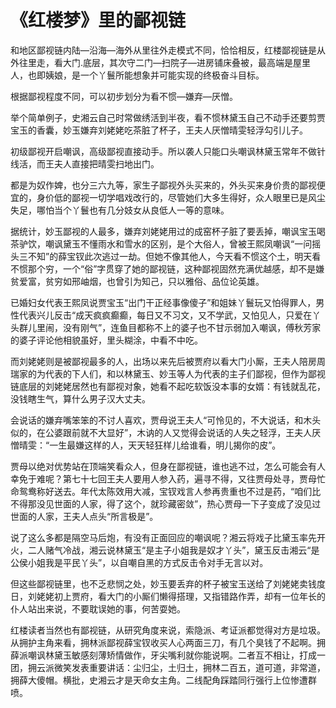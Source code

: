 # 《红楼梦》里的鄙视链

和地区鄙视链内陆—沿海—海外从里往外走模式不同，恰恰相反，红楼鄙视链是从外往里走，看大门.底层，其次守二门—扫院子—进房铺床叠被，最高端是屋里人，也即姨娘，是一个丫鬟所能想象并可能实现的终极奋斗目标。 

根据鄙视程度不同，可以初步划分为看不惯—嫌弃—厌憎。 

举个简单例子，史湘云自己时常做绣活到半夜，看不惯林黛玉自己不动手还要剪贾宝玉的香囊，妙玉嫌弃刘姥姥吃茶脏了杯子，王夫人厌憎晴雯轻浮勾引儿子。 

初级鄙视开启嘲讽，高级鄙视直接动手。所以袭人只能口头嘲讽林黛玉常年不做针线活，而王夫人直接把晴雯扫地出门。 

都是为奴作婢，也分三六九等，家生子鄙视外头买来的，外头买来身价贵的鄙视便宜的，身价低的鄙视一切学唱戏改行的，尽管她们大多生得好，众人眼里已是风尘失足，哪怕当个丫鬟也有几分妓女从良低人一等的意味。 

据统计，妙玉鄙视的人最多，嫌弃刘姥姥用过的成窑杯子脏了要丢掉，嘲讽宝玉喝茶驴饮，嘲讽黛玉不懂雨水和雪水的区别，是个大俗人，曾被王熙凤嘲讽“一问摇头三不知”的薛宝钗此次逃过一劫。但她不像其他人，今天看不惯这个土，明天看不惯那个穷，一个“俗”字贯穿了她的鄙视链，这种鄙视固然充满优越感，却不是嫌贫爱富，贫穷如邢岫烟，也曾引为知己，只以雅俗、品位论英雄。 

已婚妇女代表王熙凤说贾宝玉“出门干正经事像傻子”和姐妹丫鬟玩又怕得罪人，男性代表兴儿反击“成天疯疯癫癫，每日又不习文，又不学武，又怕见人，只爱在丫头群儿里闹，没有刚气”，连鱼目都称不上的婆子也不甘示弱加入嘲讽，傅秋芳家的婆子评论他相貌虽好，里头糊涂，中看不中吃。 

而刘姥姥则是被鄙视最多的人，出场以来先后被贾府以看大门小厮，王夫人陪房周瑞家的为代表的下人们，和以林黛玉、妙玉等人为代表的主子们鄙视，但作为鄙视链底层的刘姥姥居然也有鄙视对象，她看不起吃软饭没本事的女婿：有钱就乱花，没钱瞎生气，算什么男子汉大丈夫。 

会说话的嫌弃嘴笨笨的不讨人喜欢，贾母说王夫人“可怜见的，不大说话，和木头似的，在公婆跟前就不大显好”，木讷的人又觉得会说话的人失之轻浮，王夫人厌憎晴雯：“一生最嫌这样的人，天天轻狂样儿给谁看，明儿揭你的皮”。 

贾母以绝对优势站在顶端笑看众人，但身在鄙视链，谁也逃不过，怎么可能会有人幸免于难呢？第七十七回王夫人要用人参入药，遍寻不得，又往贾母处寻，贾母忙命鸳鸯称好送去。年代太陈效用大减，宝钗戏言人参再贵重也不过是药，“咱们比不得那没见世面的人家，得了这个，就珍藏密敛”，热心贾母一下子变成了没见过世面的人家，王夫人点头“所言极是”。 

说了这么多都是隔空马后炮，有没有正面回应的嘲讽呢？湘云将戏子比黛玉率先开火，二人赌气冷战，湘云说林黛玉“是主子小姐我是奴才丫头”，黛玉反击湘云“是公侯小姐我是平民丫头”，以自嘲自黑的方式反击令对手无言以对。 

但这些鄙视链里，也不乏悲悯之处，妙玉要丢弃的杯子被宝玉送给了刘姥姥卖钱度日，刘姥姥初上贾府，看大门的小厮们懒得搭理，又指错路作弄，却有一位年长的仆人站出来说，不要耽误她的事，何苦耍她。 

红楼读者当然也有鄙视链，从研究角度来说，索隐派、考证派都觉得对方是垃圾。从拥护主角来看，拥林派鄙视薛宝钗收买人心两面三刀，有几个臭钱了不起啊。拥薛派嘲讽林黛玉敏感刻薄矫情做作，牙尖嘴利就你能说啊。二者互不相让，打成一团，拥云派微笑发表重要讲话：尘归尘，土归土，拥林二百五，道可道，非常道，拥薛大傻帽。横批，史湘云才是天命女主角。二线配角踩踏同行强行上位惨遭群喷。